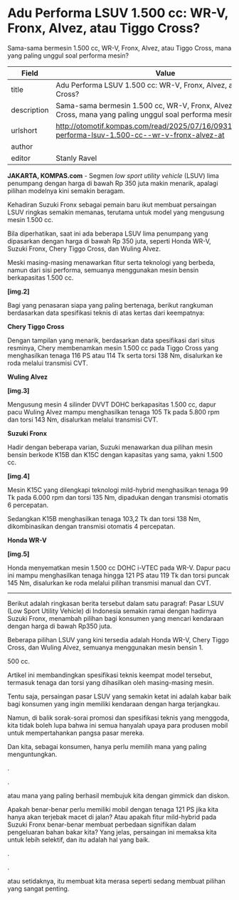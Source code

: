 # Adu Performa LSUV 1.500 cc: WR-V, Fronx, Alvez, atau Tiggo Cross?

Sama-sama bermesin 1.500 cc, WR-V, Fronx, Alvez, atau Tiggo Cross, mana yang paling unggul soal performa mesin?

| Field       | Value                                                       |
|-------------|-------------------------------------------------------------|
| title       | Adu Performa LSUV 1.500 cc: WR-V, Fronx, Alvez, atau Tiggo Cross? |
| description | Sama-sama bermesin 1.500 cc, WR-V, Fronx, Alvez, atau Tiggo Cross, mana yang paling unggul soal performa mesin? |
| urlshort    | http://otomotif.kompas.com/read/2025/07/16/093100115/adu-performa-lsuv-1.500-cc--wr-v-fronx-alvez-at |
| author      |  |
| editor      | Stanly Ravel |

**JAKARTA, KOMPAS.com** - Segmen *low sport utility vehicle* (LSUV) lima penumpang dengan harga di bawah Rp 350 juta makin menarik, apalagi pilihan modelnya kini semakin beragam.

Kehadiran Suzuki Fronx sebagai pemain baru ikut membuat persaingan LSUV ringkas semakin memanas, terutama untuk model yang mengusung mesin 1.500 cc.

Bila diperhatikan, saat ini ada beberapa LSUV lima penumpang yang dipasarkan dengan harga di bawah Rp 350 juta, seperti Honda WR-V, Suzuki Fronx, Chery Tiggo Cross, dan Wuling Alvez.

Meski masing-masing menawarkan fitur serta teknologi yang berbeda, namun dari sisi performa, semuanya menggunakan mesin bensin berkapasitas 1.500 cc.

**\[img.2\]**

Bagi yang penasaran siapa yang paling bertenaga, berikut rangkuman berdasarkan data spesifikasi teknis di atas kertas dari keempatnya:

**Chery Tiggo Cross**

Dengan tampilan yang menarik, berdasarkan data spesifikasi dari situs resminya, Chery membenamkan mesin 1.500 cc pada Tiggo Cross yang menghasilkan tenaga 116 PS atau 114 Tk serta torsi 138 Nm, disalurkan ke roda melalui transmisi CVT.

**Wuling Alvez**

**\[img.3\]**

Mengusung mesin 4 silinder DVVT DOHC berkapasitas 1.500 cc, dapur pacu Wuling Alvez mampu menghasilkan tenaga 105 Tk pada 5.800 rpm dan torsi 143 Nm, disalurkan melalui transmisi CVT.

**Suzuki Fronx**

Hadir dengan beberapa varian, Suzuki menawarkan dua pilihan mesin bensin berkode K15B dan K15C dengan kapasitas yang sama, yakni 1.500 cc.

****\[img.4\]****

Mesin K15C yang dilengkapi teknologi mild-hybrid menghasilkan tenaga 99 Tk pada 6.000 rpm dan torsi 135 Nm, dipadukan dengan transmisi otomatis 6 percepatan.

Sedangkan K15B menghasilkan tenaga 103,2 Tk dan torsi 138 Nm, dikombinasikan dengan transmisi otomatis 4 percepatan.

**Honda WR-V**

******\[img.5\]******

Honda menyematkan mesin 1.500 cc DOHC i-VTEC pada WR-V. Dapur pacu ini mampu menghasilkan tenaga hingga 121 PS atau 119 Tk dan torsi puncak 145 Nm, disalurkan ke roda melalui pilihan transmisi manual dan CVT.

---
Berikut adalah ringkasan berita tersebut dalam satu paragraf: Pasar LSUV (Low Sport Utility Vehicle) di Indonesia semakin ramai dengan hadirnya Suzuki Fronx, menambah pilihan bagi konsumen yang mencari kendaraan dengan harga di bawah Rp350 juta.

 Beberapa pilihan LSUV yang kini tersedia adalah Honda WR-V, Chery Tiggo Cross, dan Wuling Alvez, semuanya menggunakan mesin bensin 1.

500 cc.

 Artikel ini membandingkan spesifikasi teknis keempat model tersebut, termasuk tenaga dan torsi yang dihasilkan oleh masing-masing mesin.



Tentu saja, persaingan pasar LSUV yang semakin ketat ini adalah kabar baik bagi konsumen yang ingin memiliki kendaraan dengan harga terjangkau.

 Namun, di balik sorak-sorai promosi dan spesifikasi teknis yang menggoda, kita tidak boleh lupa bahwa ini semua hanyalah upaya para produsen mobil untuk mempertahankan pangsa pasar mereka.

 Dan kita, sebagai konsumen, hanya perlu memilih mana yang paling menguntungkan.

.

.

 atau mana yang paling berhasil membujuk kita dengan gimmick dan diskon.

 Apakah benar-benar perlu memiliki mobil dengan tenaga 121 PS jika kita hanya akan terjebak macet di jalan? Atau apakah fitur mild-hybrid pada Suzuki Fronx benar-benar membuat perbedaan signifikan dalam pengeluaran bahan bakar kita? Yang jelas, persaingan ini memaksa kita untuk lebih selektif, dan itu adalah hal yang baik.

.

.

 atau setidaknya, itu membuat kita merasa seperti sedang membuat pilihan yang sangat penting.
